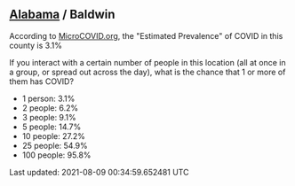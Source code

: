 
## [Alabama](/united-states/alabama) / Baldwin

According to [MicroCOVID.org](http://microcovid.org),
the "Estimated Prevalence" of COVID in this county is 3.1%

If you interact with a certain number of people in this location
(all at once in a group, or spread out across the day), what is the chance that
1 or more of them has COVID?

- 1 person: 3.1%
- 2 people: 6.2%
- 3 people: 9.1%
- 5 people: 14.7%
- 10 people: 27.2%
- 25 people: 54.9%
- 100 people: 95.8%

Last updated: 2021-08-09 00:34:59.652481 UTC
